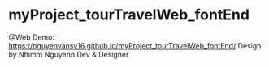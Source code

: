 # myProject_tourTravelWeb_fontEnd
@Web Demo: https://nguyenvansy16.github.io/myProject_tourTravelWeb_fontEnd/
Design by Nhimm Nguyenn
Dev & Designer
